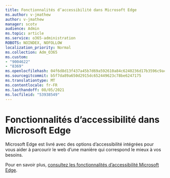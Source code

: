 ```yaml
---
title: Fonctionnalités d’accessibilité dans Microsoft Edge
ms.author: v-jmathew
author: v-jmathew
manager: scotv
audience: Admin
ms.topic: article
ms.service: o365-administration
ROBOTS: NOINDEX, NOFOLLOW
localization_priority: Normal
ms.collection: Adm_O365
ms.custom:
- "9004622"
- "8369"
ms.openlocfilehash: 04f6d8d13f437a45b7d69a592610a84c6240236d17b3596c9ac28dcd3c3cacc9
ms.sourcegitcommit: b5f7da89a650d2915dc652449623c78be6247175
ms.translationtype: MT
ms.contentlocale: fr-FR
ms.lasthandoff: 08/05/2021
ms.locfileid: "53938549"
---
```

# <a name="accessibility-features-in-microsoft-edge"></a>Fonctionnalités d’accessibilité dans Microsoft Edge

Microsoft Edge est livré avec des options d’accessibilité intégrées pour vous aider à parcourir le web d’une manière qui correspond le mieux à vos besoins.

Pour en savoir plus, [consultez les fonctionnalités d’accessibilité Microsoft Edge](https://go.microsoft.com/fwlink/?linkid=2153648).
